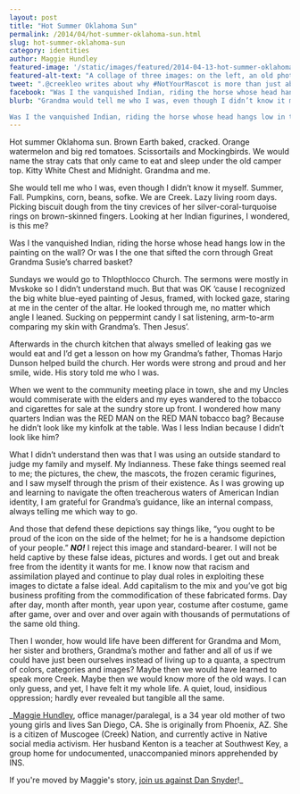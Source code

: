 ```yaml
---
layout: post
title: "Hot Summer Oklahoma Sun"
permalink: /2014/04/hot-summer-oklahoma-sun.html
slug: hot-summer-oklahoma-sun
category: identities
author: Maggie Hundley
featured-image: '/static/images/featured/2014-04-13-hot-summer-oklahoma-sun.png'
featured-alt-text: "A collage of three images: on the left, an old photograph of a young Native American woman in a white shirt, dark skirt, and tie. On the top right, a pair of women, one older and one younger, standing in a field, hugging. On the bottom right, a woman in a t-shirt and shorts holding a very young baby."
tweet: ".@creekleo writes about why #NotYourMascot is more than just about sports teams: "
facebook: "Was I the vanquished Indian, riding the horse whose head hangs low in the painting on the wall? Or was I the one that sifted the corn through Great Grandma Susie’s charred basket?"
blurb: "Grandma would tell me who I was, even though I didn’t know it myself. Summer, Fall. Pumpkins, corn, beans, sofke. We are Creek. Lazy living room days. Picking biscuit dough from the tiny crevices of her silver-coral-turquoise rings on brown-skinned fingers. Looking at her Indian figurines, I wondered, is this me?

Was I the vanquished Indian, riding the horse whose head hangs low in the painting on the wall? Or was I the one that sifted the corn through Great Grandma Susie’s charred basket?"
---
```


Hot summer Oklahoma sun. Brown Earth baked, cracked. Orange watermelon and big red tomatoes. Scissortails and Mockingbirds. We would name the stray cats that only came to eat and sleep under the old camper top. Kitty White Chest and Midnight. Grandma and me.

She would tell me who I was, even though I didn’t know it myself. Summer, Fall. Pumpkins, corn, beans, sofke. We are Creek. Lazy living room days. Picking biscuit dough from the tiny crevices of her silver-coral-turquoise rings on brown-skinned fingers. Looking at her Indian figurines, I wondered, is this me?

Was I the vanquished Indian, riding the horse whose head hangs low in the painting on the wall? Or was I the one that sifted the corn through Great Grandma Susie’s charred basket?

Sundays we would go to Thlopthlocco Church. The sermons were mostly in Mvskoke so I didn’t understand much. But that was OK ‘cause I recognized the big white blue-eyed painting of Jesus, framed, with locked gaze, staring at me in the center of the altar. He looked through me, no matter which angle I leaned. Sucking on peppermint candy I sat listening, arm-to-arm comparing my skin with Grandma’s. Then Jesus’.

Afterwards in the church kitchen that always smelled of leaking gas we would eat and I’d get a lesson on how my Grandma’s father, Thomas Harjo Dunson helped build the church. Her words were strong and proud and her smile, wide. His story told me who I was.

When we went to the community meeting place in town, she and my Uncles would commiserate with the elders and my eyes wandered to the tobacco and cigarettes for sale at the sundry store up front. I wondered how many quarters Indian was the RED MAN on the RED MAN tobacco bag? Because he didn’t look like my kinfolk at the table. Was I less Indian because I didn’t look like him?

What I didn’t understand then was that I was using an outside standard to judge my family and myself. My Indianness. These fake things seemed real to me; the pictures, the chew, the mascots, the frozen ceramic figurines, and I saw myself through the prism of their existence. As I was growing up and learning to navigate the often treacherous waters of American Indian identity, I am grateful for Grandma’s guidance, like an internal compass, always telling me which way to go.

And those that defend these depictions say things like, “you ought to be proud of the icon on the side of the helmet; for he is a handsome depiction of your people.” ___NO!___ I reject this image and standard-bearer. I will not be held captive by these false ideas, pictures and words. I get out and break free from the identity it wants for me. I know now that racism and assimilation played and continue to play dual roles in exploiting these images to dictate a false ideal. Add capitalism to the mix and you’ve got big business profiting from the commodification of these fabricated forms. Day after day, month after month, year upon year, costume after costume, game after game, over and over and over again with thousands of permutations of the same old thing.

Then I wonder, how would life have been different for Grandma and Mom, her sister and brothers, Grandma’s mother and father and all of us if we could have just been ourselves instead of living up to a quanta, a spectrum of colors, categories and images? Maybe then we would have learned to speak more Creek. Maybe then we would know more of the old ways. I can only guess, and yet, I have felt it my whole life. A quiet, loud, insidious oppression; hardly ever revealed but tangible all the same.

_[Maggie Hundley](http://twitter.com/creekleo), office manager/paralegal, is a 34 year old mother of two young girls and lives San Diego, CA. She is originally from Phoenix, AZ. She is a citizen of Muscogee (Creek) Nation, and currently active in Native social media activism. Her husband Kenton is a teacher at Southwest Key, a group home for undocumented, unaccompanied minors apprehended by INS.

If you're moved by Maggie's story, [join us against Dan Snyder](http://bit.ly/1jF6lKG)!_